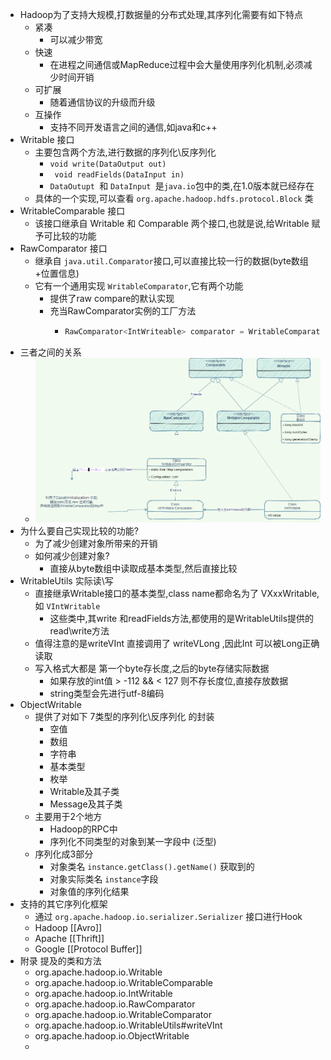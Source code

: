- Hadoop为了支持大规模,打数据量的分布式处理,其序列化需要有如下特点
	- 紧凑
		- 可以减少带宽
	- 快速
		- 在进程之间通信或MapReduce过程中会大量使用序列化机制,必须减少时间开销
	- 可扩展
		- 随着通信协议的升级而升级
	- 互操作
		- 支持不同开发语言之间的通信,如java和c++
- Writable 接口
	- 主要包含两个方法,进行数据的序列化\反序列化
		- ` void write(DataOutput out) `
		- ` void readFields(DataInput in)`
		- `DataOutupt `和 `DataInput `是`java.io`包中的类,在1.0版本就已经存在
	- 具体的一个实现,可以查看 `org.apache.hadoop.hdfs.protocol.Block` 类
- WritableComparable 接口
	- 该接口继承自 Writable  和 Comparable 两个接口,也就是说,给Writable 赋予可比较的功能
- RawComparator 接口
	- 继承自 `java.util.Comparator`接口,可以直接比较一行的数据(byte数组+位置信息)
	- 它有一个通用实现 `WritableComparator`,它有两个功能
		- 提供了raw compare的默认实现
		- 充当RawComparator实例的工厂方法
			- ```java
			  RawComparator<IntWriteable> comparator = WritableComparator.get(IntWriteable.class);
			  ```
- 三者之间的关系
	- ![Hadoop_IO_writable.png](../assets/Hadoop_IO_writable.png)
- 为什么要自己实现比较的功能?
	- 为了减少创建对象所带来的开销
	- 如何减少创建对象?
		- 直接从byte数组中读取成基本类型,然后直接比较
- WritableUtils 实际读\写
	- 直接继承Writable接口的基本类型,class name都命名为了 VXxxWritable,如 `VIntWritable`
		- 这些类中,其write 和readFields方法,都使用的是WritableUtils提供的read\write方法
	- 值得注意的是writeVInt 直接调用了 writeVLong ,因此Int 可以被Long正确读取
	- 写入格式大都是 第一个byte存长度,之后的byte存储实际数据
		- 如果存放的int值 > -112 && < 127 则不存长度位,直接存放数据
		- string类型会先进行utf-8编码
- ObjectWritable
	- 提供了对如下 7类型的序列化\反序列化 的封装
		- 空值
		- 数组
		- 字符串
		- 基本类型
		- 枚举
		- Writable及其子类
		- Message及其子类
	- 主要用于2个地方
		- Hadoop的RPC中
		- 序列化不同类型的对象到某一字段中 (泛型)
	- 序列化成3部分
		- 对象类名 `instance.getClass().getName()` 获取到的
		- 对象实际类名 `instance`字段
		- 对象值的序列化结果
- 支持的其它序列化框架
	- 通过 `org.apache.hadoop.io.serializer.Serializer` 接口进行Hook
	- Hadoop [[Avro]]
	- Apache [[Thrift]]
	- Google [[Protocol Buffer]]
- 附录 提及的类和方法
	- org.apache.hadoop.io.Writable
	- org.apache.hadoop.io.WritableComparable
	- org.apache.hadoop.io.IntWritable
	- org.apache.hadoop.io.RawComparator
	- org.apache.hadoop.io.WritableComparator
	- org.apache.hadoop.io.WritableUtils#writeVInt
	- org.apache.hadoop.io.ObjectWritable
	-
